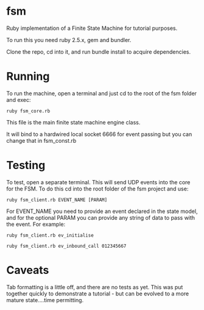 # fsm

Ruby implementation of a Finite State Machine for tutorial purposes.

To run this you need ruby 2.5.x, gem and bundler. 

Clone the repo, cd into it, and run bundle install to acquire dependencies.

# Running

To run the machine, open a terminal and just cd to the root of the fsm folder and exec:

`ruby fsm_core.rb`

This file is the main finite state machine engine class.

It will bind to a hardwired local socket 6666 for event passing but you can change that in fsm_const.rb

# Testing

To test, open a separate terminal. This will send UDP events into the core for the FSM. To do this cd into the root folder of the fsm project and use:

`ruby fsm_client.rb EVENT_NAME [PARAM]`

For EVENT_NAME you need to provide an event declared in the state model, and for the optional PARAM you can provide any string of data to pass with the event. For example:

`ruby fsm_client.rb ev_initialise`

`ruby fsm_client.rb ev_inbound_call 012345667`

# Caveats

Tab formatting is a little off, and there are no tests as yet. This was put together quickly to demonstrate a tutorial - but can be evolved to a more mature state....time permitting. 
 

